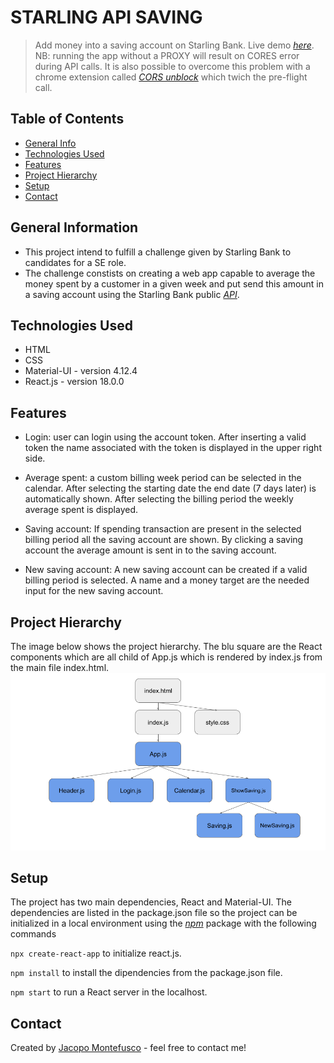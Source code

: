 # STARLING API SAVING
> Add money into a saving account on Starling Bank.
> Live demo [_here_](https://csb-c0kc36.netlify.app/). NB: running the app without a PROXY will result on CORES error during API calls. It is also possible to overcome this problem with a chrome extension called  [_CORS unblock_](https://chrome.google.com/webstore/detail/cors-unblock/lfhmikememgdcahcdlaciloancbhjino?hl=en) which twich the pre-flight call.   

## Table of Contents
* [General Info](#general-information)
* [Technologies Used](#technologies-used)
* [Features](#features)
* [Project Hierarchy](#progect-hierarchy)
* [Setup](#setup)
* [Contact](#contact)


## General Information
- This project intend to fulfill a challenge given by Starling Bank to candidates for a SE role.
- The challenge constists on creating a web app capable to average the money spent by a customer in a given week and put send this amount in a saving account using the Starling Bank public [_API_](https://developer.starlingbank.com/docs).


## Technologies Used
- HTML 
- CSS
- Material-UI - version 4.12.4
- React.js - version 18.0.0


## Features
- Login: 
user can login using the account token. After inserting a valid token the name associated with the token is displayed in the upper right side.

- Average spent: 
a custom billing week period can be selected in the calendar. After selecting the starting date the end date (7 days later) is automatically shown.
After selecting the billing period the weekly average spent is displayed.    

- Saving account:
If spending transaction are present in the selected billing period all the saving account are shown. By clicking a saving account the average amount is sent in to the saving account.

- New saving account: 
A new saving account can be created if a valid billing period is selected. A name and a money target are the needed input for the new saving account.


## Project Hierarchy
The image below shows the project hierarchy. The blu square are the React components which are all child of App.js which is rendered by index.js from the main file index.html. 
![progect-hierarchy](./hierarchy.png)


## Setup
The project has two main dependencies, React and Material-UI. The dependencies are listed in the package.json file so the project can be initialized in a local environment using the [_npm_](https://docs.npmjs.com/getting-started) package with the following commands

`npx create-react-app` to initialize react.js.

`npm install` to install the dipendencies from the package.json file.

`npm start` to run a React server in the localhost.

## Contact
Created by [Jacopo Montefusco](montefuscojacopo@gmail.com) - feel free to contact me!